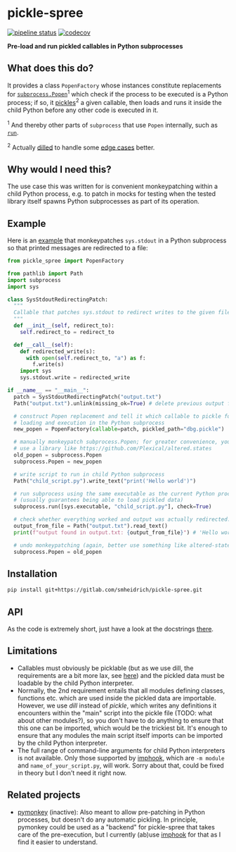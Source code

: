 # pickle-spree

[![pipeline status](https://gitlab.com/smheidrich/pickle-spree/badges/main/pipeline.svg?style=flat-square)](https://gitlab.com/smheidrich/pickle-spree/-/commits/main)
[![codecov](https://img.shields.io/codecov/c/gl/smheidrich/pickle-spree?style=flat-square&token=OIHAYW5MD8)](https://codecov.io/gl/smheidrich/pickle-spree)

**Pre-load and run pickled callables in Python subprocesses**


## What does this do?

It provides a class `PopenFactory` whose instances constitute replacements for
[`subprocess.Popen`][popen]<sup>1</sup> which check if the process to be
executed is a Python process; if so, it [pickles][pickle]<sup>2</sup> a given
callable, then loads and runs it inside the child Python before any other code
is executed in it.

<sup>1</sup> And thereby other parts of `subprocess` that use `Popen`
internally, such as [`run`][run].

<sup>2</sup> Actually [dilled][dill] to handle some [edge cases][GH1] better.


## Why would I need this?

The use case this was written for is convenient monkeypatching within a child
Python process, e.g. to patch in mocks for testing when the tested library
itself spawns Python subprocesses as part of its operation.


## Example

Here is an [example][example_py] that monkeypatches `sys.stdout` in a Python
subprocess so that printed messages are redirected to a file:

```python
from pickle_spree import PopenFactory

from pathlib import Path
import subprocess
import sys

class SysStdoutRedirectingPatch:
  """
  Callable that patches sys.stdout to redirect writes to the given file
  """
  def __init__(self, redirect_to):
    self.redirect_to = redirect_to

  def __call__(self):
    def redirected_write(s):
      with open(self.redirect_to, "a") as f:
        f.write(s)
    import sys
    sys.stdout.write = redirected_write

if __name__ == "__main__":
  patch = SysStdoutRedirectingPatch("output.txt")
  Path("output.txt").unlink(missing_ok=True) # delete previous output file

  # construct Popen replacement and tell it which callable to pickle for
  # loading and execution in the Python subprocess
  new_popen = PopenFactory(callable=patch, pickled_path="dbg.pickle")

  # manually monkeypatch subprocess.Popen; for greater convenience, you could
  # use a library like https://github.com/Plexical/altered.states
  old_popen = subprocess.Popen
  subprocess.Popen = new_popen

  # write script to run in child Python subprocess
  Path("child_script.py").write_text("print('Hello world')")

  # run subprocess using the same executable as the current Python process
  # (usually guarantees being able to load pickled data)
  subprocess.run([sys.executable, "child_script.py"], check=True)

  # check whether everything worked and output was actually redirected:
  output_from_file = Path("output.txt").read_text()
  print(f"output found in output.txt: {output_from_file}") # 'Hello world'

  # undo monkeypatching (again, better use something like altered-states)
  subprocess.Popen = old_popen
```


## Installation

```bash
pip install git+https://gitlab.com/smheidrich/pickle-spree.git
```


## API

As the code is extremely short, just have a look at the docstrings
[there][init_py].


## Limitations

- Callables must obviously be picklable (but as we use dill, the requirements
  are a bit more lax, see [here][dill_features]) and the pickled data must be
  loadable by the child Python interpreter.
- Normally, the 2nd requirement entails that all modules defining classes,
  functions etc. which are used inside the pickled data are importable.
  However, we use *dill* instead of *pickle*, which writes any definitions it
  encounters within the "main" script into the pickle file (TODO: what about
  other modules?), so you don't have to do anything to ensure that this one can
  be imported, which would be the trickiest bit. It's enough to ensure that any
  modules the main script itself imports can be imported by the child Python
  interpreter.
- The full range of command-line arguments for child Python interpreters is not
  available. Only those supported by [imphook], which are `-m module` and
  `name_of_your_script.py`, will work. Sorry about that, could be fixed in
  theory but I don't need it right now.


## Related projects

- [pymonkey] (inactive): Also meant to allow pre-patching in Python processes,
  but doesn't do any automatic pickling. In principle, pymonkey could be used
  as a "backend" for pickle-spree that takes care of the pre-execution, but I
  currently (ab)use [imphook] for that as I find it easier to understand.


[popen]: https://docs.python.org/3/library/subprocess.html#subprocess.Popen
[run]: https://docs.python.org/3/library/subprocess.html#subprocess.run
[pickle]: https://docs.python.org/3/library/pickle.html
[dill]: https://dill.readthedocs.io/en/latest/
[GH1]: https://gitlab.com/smheidrich/pickle-spree/-/issues/1
[example_py]: https://gitlab.com/smheidrich/pickle-spree/-/blob/main/pickle_spree/__example__.py
[init_py]: https://gitlab.com/smheidrich/pickle-spree/-/blob/main/pickle_spree/__init__.py
[dill_features]: https://dill.readthedocs.io/en/latest/#major-features
[imphook]: https://github.com/pfalcon/python-imphook
[pymonkey]: https://github.com/asottile-archive/pymonkey

